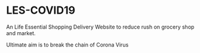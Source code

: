 # LES-COVID19
An Life Essential Shopping Delivery Website to reduce rush on grocery shop and market.

Ultimate aim is to break the chain of Corona Virus

